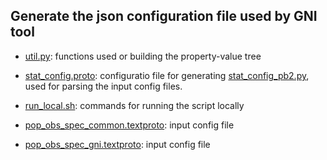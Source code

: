  ## Generate the json configuration file used by GNI tool
 
 * [util.py][1]: functions used or building the property-value tree
 * [stat_config.proto][2]: configuratio file for generating [stat_config_pb2.py][3], used for parsing the input config files. 
 * [run_local.sh][4]: commands for running the script locally
 
 * [pop_obs_spec_common.textproto][5]:  input config file
 * [pop_obs_spec_gni.textproto][6]: input config file

[1]: https://github.com/qlj-lijuan/website/blob/master/tool/util.py
[2]: https://github.com/qlj-lijuan/website/blob/master/tool/stat_config.proto 
[3]: https://github.com/qlj-lijuan/website/blob/master/tool/stat_config_pb2.py 
[4]: https://github.com/qlj-lijuan/website/blob/master/tool/run_local.sh
[5]: https://github.com/qlj-lijuan/website/blob/master/tool/pop_obs_spec_common.textproto
[6]: https://github.com/qlj-lijuan/website/blob/master/tool/pop_obs_spec_gni.textproto

